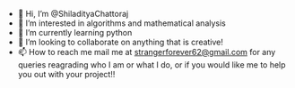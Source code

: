 - 👋 Hi, I’m @ShiladityaChattoraj
- 👀 I’m interested in algorithms and mathematical analysis
- 🌱 I’m currently learning python
- 💞️ I’m looking to collaborate on anything that is creative!
- 📫 How to reach me mail me at strangerforever62@gmail.com for any queries reagrading who I am or what I do, or if you would like me to help you out with your project!!

<!---
ShiladityaChattoraj/ShiladityaChattoraj is a ✨ special ✨ repository because its `README.md` (this file) appears on your GitHub profile.
You can click the Preview link to take a look at your changes.
--->
